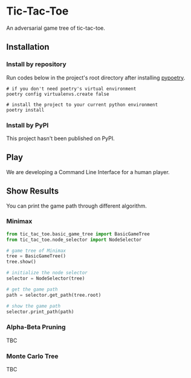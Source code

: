 # Tic-Tac-Toe
An adversarial game tree of tic-tac-toe.

## Installation

### Install by repository

Run codes below in the project's root directory after installing [pypoetry](https://python-poetry.org/docs/).

```shell
# if you don't need poetry's virtual environment
poetry config virtualenvs.create false

# install the project to your current python environment
poetry install
```

### Install by PyPI

This project hasn't been published on PyPI.

## Play

We are developing a Command Line Interface for a human player.

## Show Results

You can print the game path through different algorithm.

### Minimax

```python
from tic_tac_toe.basic_game_tree import BasicGameTree
from tic_tac_toe.node_selector import NodeSelector

# game tree of Minimax
tree = BasicGameTree()
tree.show()

# initialize the node selector
selector = NodeSelector(tree)

# get the game path
path = selector.get_path(tree.root)

# show the game path
selector.print_path(path)
```

### Alpha-Beta Pruning

TBC

### Monte Carlo Tree

TBC
